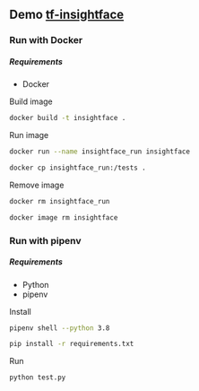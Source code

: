 ## Demo [tf-insightface](https://github.com/AIInAi/tf-insightface)

### Run with Docker
##### Requirements
* Docker

Build image

```bash
docker build -t insightface .
```

Run image

```bash
docker run --name insightface_run insightface
```

```bash
docker cp insightface_run:/tests .
```

Remove image

```bash
docker rm insightface_run
```

```bash
docker image rm insightface
```


### Run with pipenv
##### Requirements
* Python
* pipenv

Install

```bash
pipenv shell --python 3.8
```

```bash
pip install -r requirements.txt
```

Run
```bash
python test.py
```



